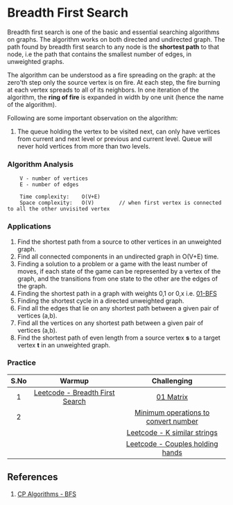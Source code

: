 # Breadth First Search

Breadth first search is one of the basic and essential searching algorithms on graphs. The algorithm works on both directed and undirected graph. The path found by breadth first search to any node is the **shortest path** to that node, i.e the path that contains the smallest number of edges, in unweighted graphs.

The algorithm can be understood as a fire spreading on the graph: at the zero'th step only the source vertex is on fire. At each step, the fire burning at each vertex spreads to all of its neighbors. In one iteration of the algorithm, the **ring of fire** is expanded in width by one unit (hence the name of the algorithm).

Following are some important observation on the algorithm:

1. The queue holding the vertex to be visited next, can only have vertices from current and next level or previous and current level. Queue will never hold vertices from more than two levels.

### Algorithm Analysis

```
    V - number of vertices
    E - number of edges

    Time complexity:    O(V+E)
    Space complexity:   O(V)        // when first vertex is connected to all the other unvisited vertex
```

### Applications

1. Find the shortest path from a source to other vertices in an unweighted graph.
2. Find all connected components in an undirected graph in O(V+E) time.
3. Finding a solution to a problem or a game with the least number of moves, if each state of the game can be represented by a vertex of the graph, and the transitions from one state to the other are the edges of the graph.
4. Finding the shortest path in a graph with weights 0,1 or 0,x i.e. [01-BFS](https://github.com/gauxs/cp/blob/master/algorithms/graph/shortest_path/single_source/bfs_01)
5. Finding the shortest cycle in a directed unweighted graph.
6. Find all the edges that lie on any shortest path between a given pair of vertices (a,b).
7. Find all the vertices on any shortest path between a given pair of vertices (a,b).
8. Find the shortest path of even length from a source vertex **s** to a target vertex **t** in an unweighted graph.

### Practice

| **S.No** |                                    **Warmup**                                     |                                               **Challenging**                                               |
| :------: | :-------------------------------------------------------------------------------: | :---------------------------------------------------------------------------------------------------------: |
|    1     | [Leetcode - Breadth First Search](https://leetcode.com/tag/breadth-first-search/) |                            [01 Matrix](https://leetcode.com/problems/01-matrix/)                            |
|    2     |                                                                                   | [Minimum operations to convert number](https://leetcode.com/problems/minimum-operations-to-convert-number/) |
|          |                                                                                   |               [Leetcode - K similar strings](https://leetcode.com/problems/k-similar-strings)               |
|          |                                                                                   |          [Leetcode - Couples holding hands](https://leetcode.com/problems/couples-holding-hands/)           |

## References

1. [CP Algorithms - BFS](https://cp-algorithms.com/graph/breadth-first-search.html)
